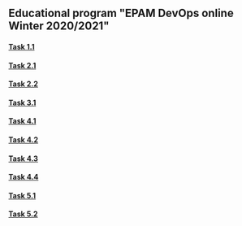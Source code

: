 ## Educational program "EPAM DevOps online Winter 2020/2021"

#### <a href="https://github.com/Yevhenii-Orlov/DevOps_online_Kiev_2020Q42021Q1/tree/main/m1/task1.1" target="_blank">Task 1.1</a>

#### <a href="https://github.com/Yevhenii-Orlov/DevOps_online_Kiev_2020Q42021Q1/blob/main/m2/task2.1/readme.md" target="_blank">Task 2.1</a>

#### <a href="https://github.com/Yevhenii-Orlov/DevOps_online_Kiev_2020Q42021Q1/blob/main/m2/task2.2/readme.md" target="_blank">Task 2.2</a>

#### <a href="https://github.com/Yevhenii-Orlov/DevOps_online_Kiev_2020Q42021Q1/blob/main/m3/task3.1/readme.md" target="_blank">Task 3.1</a>

#### <a href="https://github.com/Yevhenii-Orlov/DevOps_online_Kiev_2020Q42021Q1/blob/main/m4/task4.1/readme.md" target="_blank">Task 4.1</a>

#### <a href="https://github.com/Yevhenii-Orlov/DevOps_online_Kiev_2020Q42021Q1/blob/main/m4/task4.2/readme.md" target="_blank">Task 4.2</a>

#### <a href="https://github.com/Yevhenii-Orlov/DevOps_online_Kiev_2020Q42021Q1/blob/main/m4/task4.3/readme.md" target="_blank">Task 4.3</a>

#### <a href="https://github.com/Yevhenii-Orlov/DevOps_online_Kiev_2020Q42021Q1/blob/main/m4/task4.4/readme.md" target="_blank">Task 4.4</a>

#### <a href="https://github.com/Yevhenii-Orlov/DevOps_online_Kiev_2020Q42021Q1/blob/main/m5/readme.md" target="_blank">Task 5.1</a>

#### <a href="https://github.com/Yevhenii-Orlov/DevOps_online_Kiev_2020Q42021Q1/blob/main/m5/Task5.2/readme.md" target="_blank">Task 5.2</a>